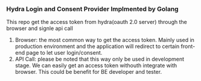 ### Hydra Login and Consent Provider Implmented by Golang

This repo get the access token from hydra(oauth 2.0 server) through the browser and signle api call
1. Browser: the most common way to get the access token. Mainly used in production environment and the application will redirect to certain front-end page to let user login/consent.
2. API Call: please be noted that this way only be used in development stage. We can easily get an access token withouth integrate with browser. This could be benefit for BE developer and tester.